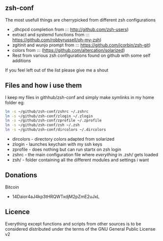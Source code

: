 ## zsh-conf

The most usefull things are cherrypicked from different zsh configurations
* _dhcpcd completion from ::: http://github.com/zsh-users)
* extract and systemd functions from ::: https://github.com/robbyrussell/oh-my-zsh)
* zgitinit and wunjo prompt from ::: https://github.com/jcorbin/zsh-git)
* colors from ::: (https://github.com/altercation/solarized)
* Rest from various zsh configurations found on github with some self additions

If you feel left out of the list please give me a shout

## Files and how i use them

I keep my files in githhub/zsh-conf and simply make symlinks in my home folder eg:

```bash
ln -s ~/github/zsh-conf/zshrc ~/.zshrc
ln -s ~/github/zsh-conf/zlogin ~/.zlogin
ln -s ~/github/zsh-conf/zprofile ~/.zprofile
ln -s ~/github/zsh-conf/zsh ~/.zsh
ln -s ~/github/zsh-conf/dircolors ~/.dircolors
```

* dircolors - directory colors adapted from solarized
* zlogin - launches keychain with my ssh keys
* zprofile - does nothing but can run startx on zsh login
* zshrc - the main configuration file where *everything* in .zsh/ gets loaded
* zsh/ - folder containing all the different modules and settings i want

## Donations

Bitcoin
* 14Daior4aJ4kp3tHRQWTxdjM2pZmE2uJxL

## Licence

Everything except functions and scripts from other sources is to be considered
distributed under the terms of the GNU General Public License v2
